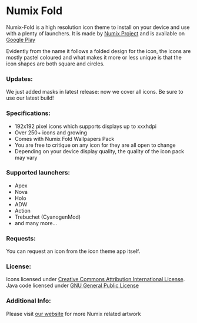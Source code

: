 # Numix Fold
Numix-Fold is a high resolution icon theme to install on your device and use with a plenty of launchers. It is made by [Numix Project](https://www.numixproject.org) and is available on [Google Play](https://play.google.com/store/apps/details?id=com.numix.icons_fold)

Evidently from the name it follows a folded design for the icon, the icons are mostly pastel coloured and what makes it more or less unique is that the icon shapes are both square and circles.

### Updates:
We just added masks in latest release: now we cover all icons. Be sure to use our latest build!

### Specifications:
- 192x192 pixel icons which supports displays up to xxxhdpi
- Over 250+ icons and growing
- Comes with Numix Fold Wallpapers Pack
- You are free to critique on any icon for they are all open to change
- Depending on your device display quality, the quality of the icon pack may vary

### Supported launchers:
- Apex
- Nova
- Holo
- ADW
- Action
- Trebuchet (CyanogenMod)
- and many more...

### Requests:
You can request an icon from the icon theme app itself.

### License:
Icons licensed under [Creative Commons Attribution International License](https://creativecommons.org/licenses/by/4.0/). Java code licensed under [GNU General Public License](https://www.gnu.org/licenses/gpl-3.0.en.html)

### Additional Info: 
Please visit [our website](https://www.numixproject.org) for more Numix related artwork
